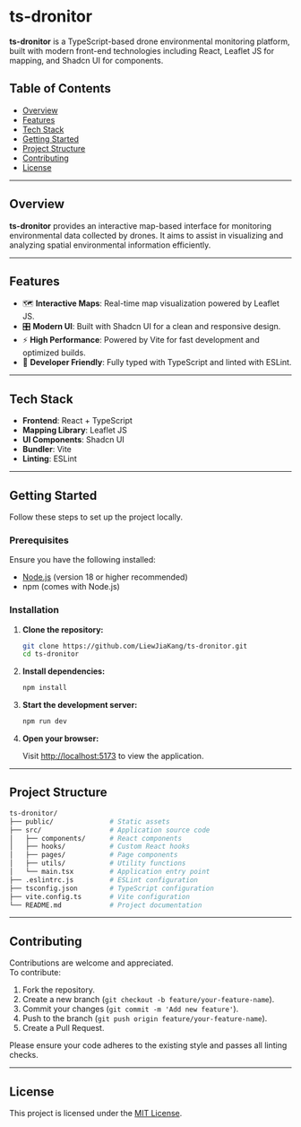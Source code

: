
# ts-dronitor

**ts-dronitor** is a TypeScript-based drone environmental monitoring platform, built with modern front-end technologies including React, Leaflet JS for mapping, and Shadcn UI for components.

## Table of Contents

- [Overview](#overview)
- [Features](#features)
- [Tech Stack](#tech-stack)
- [Getting Started](#getting-started)
- [Project Structure](#project-structure)
- [Contributing](#contributing)
- [License](#license)

---

## Overview

**ts-dronitor** provides an interactive map-based interface for monitoring environmental data collected by drones. It aims to assist in visualizing and analyzing spatial environmental information efficiently.

---

## Features

- 🗺️ **Interactive Maps**: Real-time map visualization powered by Leaflet JS.
- 🎛️ **Modern UI**: Built with Shadcn UI for a clean and responsive design.
- ⚡ **High Performance**: Powered by Vite for fast development and optimized builds.
- 🔧 **Developer Friendly**: Fully typed with TypeScript and linted with ESLint.

---

## Tech Stack

- **Frontend**: React + TypeScript
- **Mapping Library**: Leaflet JS
- **UI Components**: Shadcn UI
- **Bundler**: Vite
- **Linting**: ESLint

---

## Getting Started

Follow these steps to set up the project locally.

### Prerequisites

Ensure you have the following installed:

- [Node.js](https://nodejs.org/) (version 18 or higher recommended)
- npm (comes with Node.js)

### Installation

1. **Clone the repository:**

   ```bash
   git clone https://github.com/LiewJiaKang/ts-dronitor.git
   cd ts-dronitor
   ```

2. **Install dependencies:**

   ```bash
   npm install
   ```

3. **Start the development server:**

   ```bash
   npm run dev
   ```

4. **Open your browser:**

   Visit [http://localhost:5173](http://localhost:5173) to view the application.

---

## Project Structure

```bash
ts-dronitor/
├── public/              # Static assets
├── src/                 # Application source code
│   ├── components/      # React components
│   ├── hooks/           # Custom React hooks
│   ├── pages/           # Page components
│   ├── utils/           # Utility functions
│   └── main.tsx         # Application entry point
├── .eslintrc.js         # ESLint configuration
├── tsconfig.json        # TypeScript configuration
├── vite.config.ts       # Vite configuration
└── README.md            # Project documentation
```

---

## Contributing

Contributions are welcome and appreciated.  
To contribute:

1. Fork the repository.
2. Create a new branch (`git checkout -b feature/your-feature-name`).
3. Commit your changes (`git commit -m 'Add new feature'`).
4. Push to the branch (`git push origin feature/your-feature-name`).
5. Create a Pull Request.

Please ensure your code adheres to the existing style and passes all linting checks.

---

## License

This project is licensed under the [MIT License](LICENSE).
